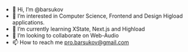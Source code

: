 - 👋 Hi, I’m @barsukov
- 👀 I’m interested in Computer Science, Frontend and Design Higload applications.
- 🌱 I’m currently learning XState, Next.js and Highload
- 💞️ I’m looking to collaborate on Web-Audio
- 📫 How to reach me pro.barsukov@gmail.com

<!---
barsukov/barsukov is a ✨ special ✨ repository because its `README.md` (this file) appears on your GitHub profile.
You can click the Preview link to take a look at your changes.
--->
